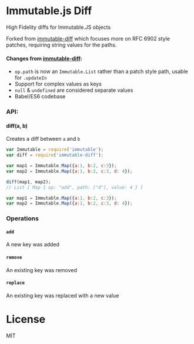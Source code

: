 # Immutable.js Diff

High Fidelity diffs for Immutable.JS objects

Forked from [immutable-diff](https://github.com/intelie/immutable-js-diff) which focuses more on RFC 6902 style patches, requiring string values for the paths.

#### Changes from [immutable-diff](https://github.com/intelie/immutable-js-diff):

- `op.path` is now an `Immutable.List` rather than a patch style path, usable for `.updateIn`
- Support for complex values as keys
- `null` & `undefined` are considered separate values
- Babel/ES6 codebase

### API:

#### diff(a, b)

Creates a diff between `a` and `b`

``` javascript
var Immutable = require('immutable');
var diff = require('immutable-diff');

var map1 = Immutable.Map({a:1, b:2, c:3});
var map2 = Immutable.Map({a:1, b:2, c:3, d: 4});

diff(map1, map2);
// List [ Map { op: "add", path: ["d"], value: 4 } ]

var map1 = Immutable.Map({a:1, b:2, c:3});
var map2 = Immutable.Map({a:1, b:2, c:3, d: 4});
```

### Operations

#### `add`

A new key was added

#### `remove`

An existing key was removed

#### `replace`

An existing key was replaced with a new value

# License

MIT
